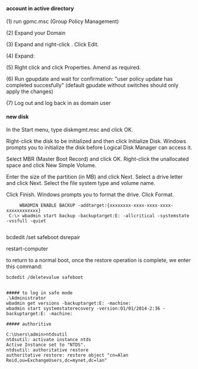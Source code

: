 #### account in active directory

(1) run gpmc.msc (Group Policy Management)

(2) Expand your Domain

(3) Expand <Group Policy Objects> and right-click <default domain controllers policy>.  Click Edit.

(4) Expand: <Computer Configurations> <Policies> <Windows Settings> <Security Settings> <Local Policies> <User Rights Assignment>

(5) Right click <Allow log on locally> and click Properties.  Amend as required.

(6) Run gpupdate and wait for confirmation: "user policy update has completed succesfully" (default gpudate without switches should only apply the changes)

(7) Log out and log back in as domain user


#### new disk

In the Start menu, type diskmgmt.msc and click OK.

Right-click the disk to be initialized and then click Initialize Disk. Windows prompts you to initialize the disk before Logical Disk Manager can access it.

Select MBR (Master Boot Record) and click OK.
Right-click the unallocated space and click New Simple Volume.

Enter the size of the partition (in MB) and click Next.
Select a drive letter and click Next.
Select the file system type and volume name.


Click Finish. Windows prompts you to format the drive.
Click Format.

```
     WBADMIN ENABLE BACKUP -addtarget:{xxxxxxxx-xxxx-xxxx-xxxx-xxxxxxxxxxxx}
 C:\> wbadmin start backup -backuptarget:E: -allcritical -systemstate -vssfull -quiet 
 
 ```
 bcdedit /set safeboot dsrepair

restart-computer

 to return to a normal boot, once the restore operation is complete, we enter this command:

```
bcdedit /deletevalue safeboot


##### to log in safe mode
.\Administrator
wbadmin get versions -backuptarget:E: -machine:
wbadmin start systemstaterecovery -version:01/01/2014-2:36 -backuptarget:E: -machine:

##### authoritive

C:\Users\admin>ntdsutil
ntdsutil: activate instance ntds
Active Instance set to "NTDS".
ntdsutil: authoritative restore
authoritative restore: restore object "cn=Alan Reid,ou=ExchangeUsers,dc=mynet,dc=lan"

